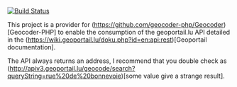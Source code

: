[![Build Status](https://secure.travis-ci.org/frantzmiccoli/geocoder-php-geoportail-lu.png)](http://travis-ci.org/frantzmiccoli/geocoder-php-geoportail-lu)

This project is a provider for 
(https://github.com/geocoder-php/Geocoder)[Geocoder-PHP] to 
enable the consumption of the geoportail.lu API detailed in the
(https://wiki.geoportail.lu/doku.php?id=en:api:rest)[Geoportail documentation].
 
The API always returns an address, I recommend that you double check as 
(http://apiv3.geoportail.lu/geocode/search?queryString=rue%20de%20bonnevoie)[some value give a strange result].